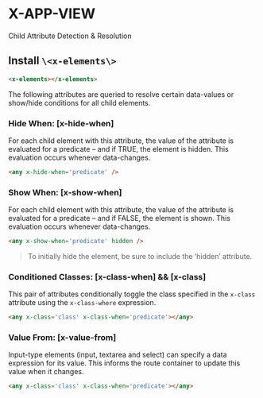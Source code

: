 # X-APP-VIEW

Child Attribute Detection & Resolution

## Install `\<x-elements\>`

```html
<x-elements></x-elements>
```

The following attributes are queried to resolve certain data-values or show/hide conditions for all child elements.

### Hide When: [x-hide-when]

For each child element with this attribute, the value of the attribute is evaluated for a predicate – and if TRUE, the element is hidden. This evaluation occurs whenever data-changes.

```html
<any x-hide-when='predicate' />
```

### Show When: [x-show-when]

For each child element with this attribute, the value of the attribute is evaluated for a predicate – and if FALSE, the element is shown. This evaluation occurs whenever data-changes.

```html
<any x-show-when='predicate' hidden />
```

> To initially hide the element, be sure to include the ‘hidden’ attribute.

### Conditioned Classes: [x-class-when] && [x-class]

This pair of attributes conditionally toggle the class specified in the `x-class` attribute using the `x-class-where` expression.

```html
<any x-class='class' x-class-when='predicate'></any>
```

### Value From: [x-value-from]

Input-type elements (input, textarea and select) can specify a data expression for its value. This informs the route container to update this value when it changes.

```html
<any x-class='class' x-class-when='predicate'></any>
```